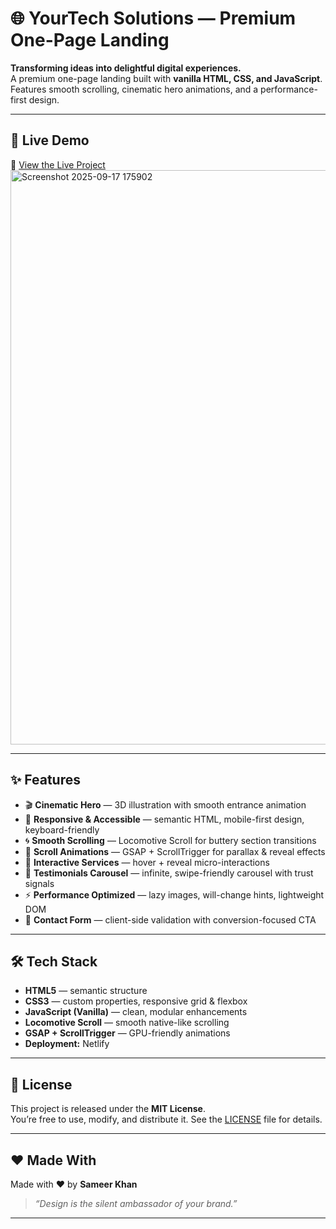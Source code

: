 # 🌐 YourTech Solutions — Premium One-Page Landing

**Transforming ideas into delightful digital experiences.**  
A premium one-page landing built with **vanilla HTML, CSS, and JavaScript**.  
Features smooth scrolling, cinematic hero animations, and a performance-first design.

---

## 🚀 Live Demo
🔗 [View the Live Project<img width="1910" height="919" alt="Screenshot 2025-09-17 175902" src="https://github.com/user-attachments/assets/963c79aa-da62-460c-9ec8-a6c4d089396e" />
](https://technopage.netlify.app/#services)

---

## ✨ Features
- 🎬 **Cinematic Hero** — 3D illustration with smooth entrance animation  
- 📱 **Responsive & Accessible** — semantic HTML, mobile-first design, keyboard-friendly  
- 🌀 **Smooth Scrolling** — Locomotive Scroll for buttery section transitions  
- 🎨 **Scroll Animations** — GSAP + ScrollTrigger for parallax & reveal effects  
- 💼 **Interactive Services** — hover + reveal micro-interactions  
- 💬 **Testimonials Carousel** — infinite, swipe-friendly carousel with trust signals  
- ⚡ **Performance Optimized** — lazy images, will-change hints, lightweight DOM  
- 📩 **Contact Form** — client-side validation with conversion-focused CTA  

---

## 🛠️ Tech Stack
- **HTML5** — semantic structure  
- **CSS3** — custom properties, responsive grid & flexbox  
- **JavaScript (Vanilla)** — clean, modular enhancements  
- **Locomotive Scroll** — smooth native-like scrolling  
- **GSAP + ScrollTrigger** — GPU-friendly animations  
- **Deployment:** Netlify  


---

## 📜 License
This project is released under the **MIT License**.  
You’re free to use, modify, and distribute it. See the [LICENSE](LICENSE) file for details.

---

## ❤️ Made With
Made with ❤️ by **Sameer Khan**  
> *“Design is the silent ambassador of your brand.”*

---
